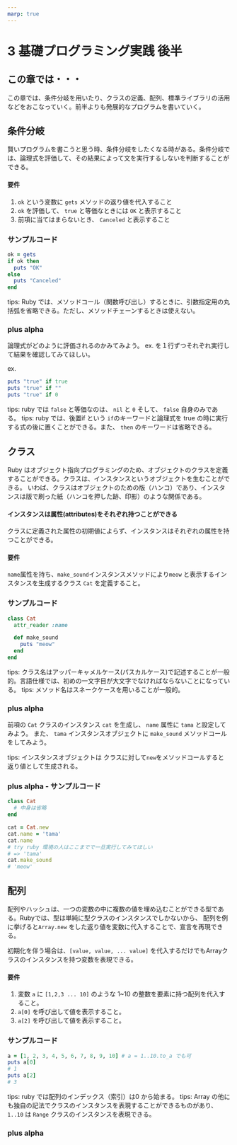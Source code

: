 ```yaml
---
marp: true
---
```

<!--
headingDivider: 3
-->

# 3 基礎プログラミング実践 後半

## この章では・・・
この章では、条件分岐を用いたり、クラスの定義、配列、標準ライブラリの活用などをおこなっていく。前半よりも発展的なプログラムを書いていく。

## 条件分岐
賢いプログラムを書こうと思う時、条件分岐をしたくなる時がある。条件分岐では、論理式を評価して、その結果によって文を実行するしないを判断することができる。

#### 要件
1. `ok` という変数に `gets` メソッドの返り値を代入すること
1. `ok` を評価して、 `true` と等価なときには `OK` と表示すること
1. 前項に当てはまらないとき、 `Canceled` と表示すること

### サンプルコード
```rb
ok = gets
if ok then
  puts "OK"
else
  puts "Canceled"
end
```
tips: Ruby では、メソッドコール（関数呼び出し）するときに、引数指定用の丸括弧を省略できる。ただし、メソッドチェーンするときは使えない。

### plus alpha
論理式がどのように評価されるのかみてみよう。
ex. を１行ずつそれぞれ実行して結果を確認してみてほしい。

ex. 
```rb
puts "true" if true
puts "true" if ""
puts "true" if 0
```

tips: ruby では `false` と等価なのは、 `nil` と `0` そして、 `false` 自身のみである。
tips: ruby では、後置if という `if`のキーワードと論理式を true の時に実行する式の後に置くことができる。また、 `then` のキーワードは省略できる。

## クラス
Ruby はオブジェクト指向プログラミングのため、オブジェクトのクラスを定義することができる。クラスは、インスタンスというオブジェクトを生むことができる。
いわば、クラスはオブジェクトのための版（ハンコ）であり、インスタンスは版で刷った紙（ハンコを押した跡、印影）のような関係である。

#### インスタンスは属性(attributes)をそれぞれ持つことができる
クラスに定義された属性の初期値によらず、インスタンスはそれぞれの属性を持つことができる。

#### 要件
`name`属性を持ち、`make_sound`インスタンスメソッドにより`meow` と表示するインスタンスを生成するクラス `Cat` を定義すること。

### サンプルコード
```rb
class Cat
  attr_reader :name

  def make_sound
    puts "meow"
  end
end
```

tips: クラス名はアッパーキャメルケース(パスカルケース)で記述することが一般的。言語仕様では、初めの一文字目が大文字でなければならないことになっている。
tips: メソッド名はスネークケースを用いることが一般的。

### plus alpha
前項の `Cat` クラスのインスタンス `cat` を生成し、 `name` 属性に `tama` と設定してみよう。
また、 `tama` インスタンスオブジェクトに `make_sound` メソッドコールをしてみよう。

tips: インスタンスオブジェクトは クラスに対して`new`をメソッドコールすると返り値として生成される。 

### plus alpha - サンプルコード
```rb
class Cat
  # 中身は省略
end

cat = Cat.new
cat.name = 'tama'
cat.name
# try ruby 環境の人はここまでで一旦実行してみてほしい
# => 'tama'
cat.make_sound
# 'meow'
``` 

## 配列
配列やハッシュは、一つの変数の中に複数の値を埋め込むことができる型である。Rubyでは、型は単純に型クラスのインスタンスでしかないから、 配列を例に挙げると`Array.new` をした返り値を変数に代入することで、宣言を再現できる。

初期化を伴う場合は、`[value, value, ... value]` を代入するだけでもArrayクラスのインスタンスを持つ変数を表現できる。

#### 要件
1. 変数 `a` に `[1,2,3 ... 10]` のような 1~10 の整数を要素に持つ配列を代入すること。
1. `a[0]` を呼び出して値を表示すること。
1. `a[2]` を呼び出して値を表示すること。

### サンプルコード
```rb
a = [1, 2, 3, 4, 5, 6, 7, 8, 9, 10] # a = 1..10.to_a でも可
puts a[0]
# 1
puts a[2]
# 3
```
tips: ruby では配列のインデックス（索引）は0 から始まる。
tips: Array の他にも独自の記法でクラスのインスタンスを表現することができるものがあり、 `1..10` は `Range` クラスのインスタンスを表現できる。

### plus alpha
